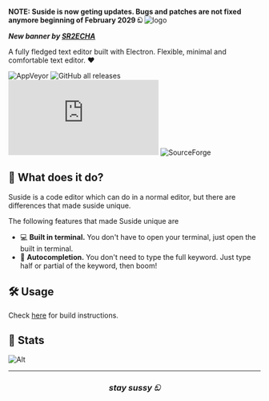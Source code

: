 <strong>NOTE: Suside is now geting updates. Bugs and patches are not fixed anymore beginning of February 2029 ඞ</strong>
![logo](assets/large_logo.svg)

***New banner by [SR2ECHA](https://github.com/sr2echa)***

A fully fledged text editor built with Electron.
Flexible, minimal and comfortable text editor. ❤️
<br>

![AppVeyor](https://img.shields.io/appveyor/build/zeankundev/suside?style=for-the-badge)
![GitHub all releases](https://img.shields.io/github/downloads/zeankundev/suside/total?style=for-the-badge)
![GitHub release (latest by date and asset)](https://img.shields.io/github/downloads/zeankundev/suside/1.4.4/suside_1.4.4_amd64.deb?style=for-the-badge)
![SourceForge](https://img.shields.io/sourceforge/dm/suside?color=green&style=for-the-badge)

## 🤔 What does it do? 
Suside is a code editor which can do in a normal editor, but there are
differences that made suside unique.

The following features that made Suside unique are
* 💻 **Built in terminal.** You don't have to open your terminal, just open the built in terminal.
* 📓 **Autocompletion.** You don't need to type the full keyword. Just type half or partial of the keyword, then boom!

## 🛠️ Usage 
Check [here](https://github.com/zeankundev/suside/blob/main/BUILDING.md) for build instructions.

## 🚀 Stats
![Alt](https://repobeats.axiom.co/api/embed/77ea50c4ee31e4f0d017efb7d40a6f4080481643.svg "Repobeats analytics image")

---

<h3 align="center"><i>
	stay sussy ඞ
	</i></h3>
